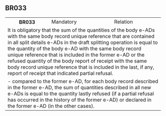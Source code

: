 ## BR033
<table>
 <tr>
  <th>
   BR033
  </th>
  <td>
   Mandatory
  </td>
  <td>
   Relation
  </td>
 </tr>
 <tr>
  <td colspan="3">
   It is obligatory that the sum of the quantities of the body e-ADs with the same body record unique reference that are contained in all split details e-ADs in the draft splitting operation is equal to the quantity of the body e-AD with the same body record unique reference that is included in the former e-AD or the refused quantity of the body report of receipt with the same body record unique reference that is included in the last, if any, report of receipt that indicated partial refusal.
  </td>
 </tr>
 <tr>
  <td colspan="3">
   - compared to the former e-AD, for each body record described in the former e-AD, the sum of quantities described in all new e-ADs is equal to the quantity lastly refused (if a partial refusal has occurred in the history of the former e-AD) or declared in the former e-AD (in the other cases).
  </td>
 </tr>
</table>

